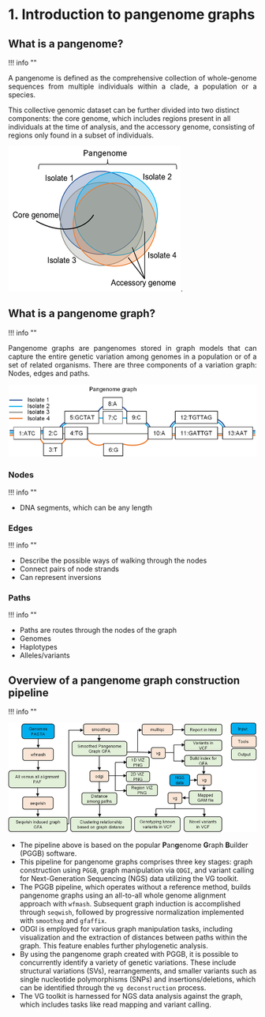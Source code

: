 # 1. Introduction to pangenome graphs

## What is a pangenome? 
!!! info ""


<p align="justify">
A pangenome is defined as the comprehensive collection of whole-genome sequences from multiple individuals within a clade, a population or a species. 

This collective genomic dataset can be further divided into two distinct components: the core genome, which includes regions present in all individuals at the time of analysis, and the accessory genome, consisting of regions only found in a subset of individuals. 
</p>

![bacterial-pangenome](theme_figures/bacterial-pangenome-small.png).



## What is a pangenome graph? 
!!! info ""


<p align="justify">
Pangenome graphs are pangenomes stored in graph models that can capture the entire genetic variation among genomes in a population or of a set of related organisms. There are three components of a variation graph: Nodes, edges and paths.
</p>

![bacterial-pangenome](theme_figures/pangenome-graph-small.png)



### **Nodes**
!!! info ""

- DNA segments, which can be any length 


### **Edges** 
!!! info ""

- Describe the possible ways of walking through the nodes
- Connect pairs of node strands
- Can represent inversions 


### **Paths** 
!!! info ""

- Paths are routes through the nodes of the graph
- Genomes
- Haplotypes
- Alleles/variants 


## Overview of a pangenome graph construction pipeline
!!! info ""

![image](theme_figures/pangenome_graph_pipeline_small.png)




- The pipeline above is based on the popular **P**an**g**enome **G**raph **B**uilder (PGGB) software.
- This pipeline for pangenome graphs comprises three key stages: graph construction using `PGGB`, graph manipulation via `ODGI`, and variant calling for Next-Generation Sequencing (NGS) data utilizing the VG toolkit.
- The PGGB pipeline, which operates without a reference method, builds pangenome graphs using an all-to-all whole genome alignment approach with `wfmash`. Subsequent graph induction is accomplished through `seqwish`, followed by progressive normalization implemented with `smoothxg` and `gfaffix`.
- ODGI is employed for various graph manipulation tasks, including visualization and the extraction of distances between paths within the graph. This feature enables further phylogenetic analysis.
- By using the pangenome graph created with PGGB, it is possible to concurrently identify a variety of genetic variations. These include structural variations (SVs), rearrangements, and smaller variants such as single nucleotide polymorphisms (SNPs) and insertions/deletions, which can be identified through the `vg deconstruction` process.
- The VG toolkit is harnessed for NGS data analysis against the graph, which includes tasks like read mapping and variant calling.






